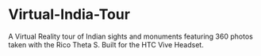 # Virtual-India-Tour
A Virtual Reality tour of Indian sights and monuments featuring 360 photos taken with the Rico Theta S. Built for the HTC Vive Headset.
